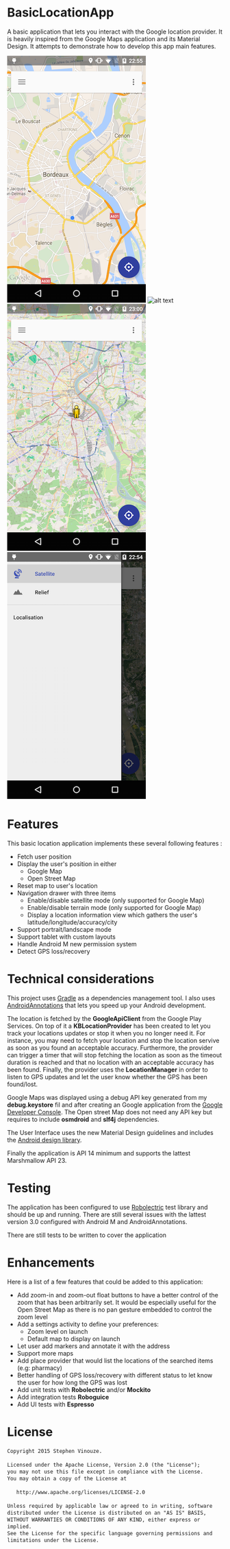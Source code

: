 # BasicLocationApp
A basic application that lets you interact with the Google location provider. It is heavily inspired from the Google Maps application and its Material Design. It attempts to demonstrate how to develop this app main features.

![alt text](images/phone_gmap_normal.png)
![alt text](images/phone_gmap_satellite.png)
![alt text](images/phone_osm.png)
![alt text](images/phone_menu.png)

# Features
This basic location application implements these several following features :
* Fetch user position
* Display the user's position in either
  * Google Map
  * Open Street Map
* Reset map to user's location
* Navigation drawer with three items
  * Enable/disable satellite mode (only supported for Google Map)
  * Enable/disable terrain mode (only supported for Google Map)
  * Display a location information view which gathers the user's latitude/longitude/accuracy/city
* Support portrait/landscape mode
* Support tablet with custom layouts
* Handle Android M new permission system
* Detect GPS loss/recovery

# Technical considerations
This project uses [Gradle](http://tools.android.com/tech-docs/new-build-system/user-guide) as a dependencies management tool. I also uses [AndroidAnnotations](https://github.com/excilys/androidannotations) that lets you speed up your Android development.

The location is fetched by the **GoogleApiClient** from the Google Play Services. On top of it a **KBLocationProvider** has been created to let you track your locations updates or stop it when you no longer need it. For instance, you may need to fetch your location and stop the location servive as soon as you found an acceptable accuracy. Furthermore, the provider can trigger a timer that will stop fetching the location as soon as the timeout duration is reached and that no location with an acceptable accuracy has been found. Finally, the provider uses the **LocationManager** in order to listen to GPS updates and let the user know whether the GPS has been found/lost.

Google Maps was displayed using a debug API key generated from my **debug.keystore** fil and after creating an Google application from the [Google Developer Console](https://console.developers.google.com/project/). The Open street Map does not need any API key but requires to include **osmdroid** and **slf4j** dependencies.

The User Interface uses the new Material Design guidelines and includes the [Android design library](http://android-developers.blogspot.fr/2015/05/android-design-support-library.html).

Finally the application is API 14 minimum and supports the lattest Marshmallow API 23.

# Testing
The application has been configured to use [Robolectric](http://robolectric.org/getting-started/) test library and should be up and running. There are still several issues with the lattest version 3.0 configured with Android M and AndroidAnnotations.

There are still tests to be written to cover the application

# Enhancements
Here is a list of a few features that could be added to this application:

* Add zoom-in and zoom-out float buttons to have a better control of the zoom that has been arbitrarily set. It would be especially useful for the Open Street Map as there is no pan gesture embedded to control the zoom level
* Add a settings activity to define your preferences:
  * Zoom level on launch
  * Default map to display on launch
* Let user add markers and annotate it with the address
* Support more maps
* Add place provider that would list the locations of the searched items (e.g: pharmacy)
* Better handling of GPS loss/recovery with different status to let know the user for how long the GPS was lost
* Add unit tests with **Robolectric** and/or **Mockito**
* Add integration tests **Roboguice**
* Add UI tests with **Espresso**

# License

```
Copyright 2015 Stephen Vinouze.

Licensed under the Apache License, Version 2.0 (the "License");
you may not use this file except in compliance with the License.
You may obtain a copy of the License at

   http://www.apache.org/licenses/LICENSE-2.0

Unless required by applicable law or agreed to in writing, software
distributed under the License is distributed on an "AS IS" BASIS,
WITHOUT WARRANTIES OR CONDITIONS OF ANY KIND, either express or implied.
See the License for the specific language governing permissions and
limitations under the License.
```
